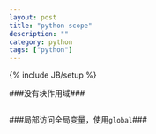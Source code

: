 ```yaml
---
layout: post
title: "python scope"
description: ""
category: python
tags: ["python"]
---
```

{% include JB/setup %}


###没有块作用域###
```python


```
###局部访问全局变量，使用`global`###
